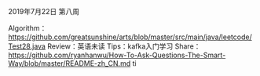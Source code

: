 2019年7月22日 第八周

Algorithm：https://github.com/greatsunshine/arts/blob/master/src/main/java/leetcode/Test28.java
Review：英语未读
Tips：kafka入门学习
Share：https://github.com/ryanhanwu/How-To-Ask-Questions-The-Smart-Way/blob/master/README-zh_CN.md ti
